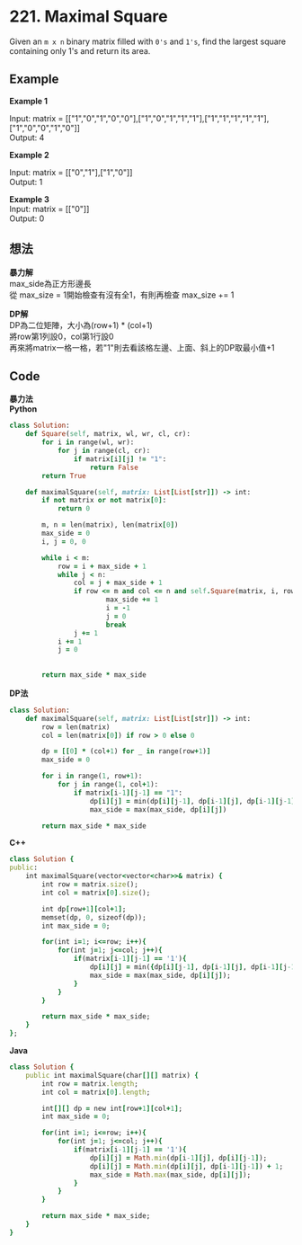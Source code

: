 # 221. Maximal Square
Given an `m x n` binary matrix filled with `0's` and `1's`, find the largest square containing only 1's and return its area.

 
## Example
**Example 1**

Input: matrix = [["1","0","1","0","0"],["1","0","1","1","1"],["1","1","1","1","1"],["1","0","0","1","0"]]  
Output: 4  

**Example 2**  

Input: matrix = [["0","1"],["1","0"]]  
Output: 1  

**Example 3**  
Input: matrix = [["0"]]  
Output: 0  

## 想法
**暴力解**  
max_side為正方形邊長  
從 max_size = 1開始檢查有沒有全1，有則再檢查 max_size += 1  

**DP解**  
DP為二位矩陣，大小為(row+1) * (col+1)  
將row第1列設0，col第1行設0  
再來將matrix一格一格，若"1"則去看該格左邊、上面、斜上的DP取最小值+1  

## Code
**暴力法**  
**Python**  
```ruby
class Solution:
    def Square(self, matrix, wl, wr, cl, cr):
        for i in range(wl, wr):
            for j in range(cl, cr):
                if matrix[i][j] != "1":
                    return False
        return True

    def maximalSquare(self, matrix: List[List[str]]) -> int:
        if not matrix or not matrix[0]:
            return 0

        m, n = len(matrix), len(matrix[0])
        max_side = 0
        i, j = 0, 0

        while i < m:
            row = i + max_side + 1
            while j < n:
                col = j + max_side + 1
                if row <= m and col <= n and self.Square(matrix, i, row, j, col):
                        max_side += 1
                        i = -1
                        j = 0
                        break
                j += 1
            i += 1
            j = 0
            
        
        return max_side * max_side
```
**DP法**  
```ruby
class Solution:
    def maximalSquare(self, matrix: List[List[str]]) -> int:
        row = len(matrix)
        col = len(matrix[0]) if row > 0 else 0

        dp = [[0] * (col+1) for _ in range(row+1)]
        max_side = 0

        for i in range(1, row+1):
            for j in range(1, col+1):
                if matrix[i-1][j-1] == "1":
                    dp[i][j] = min(dp[i][j-1], dp[i-1][j], dp[i-1][j-1]) + 1
                    max_side = max(max_side, dp[i][j])

        return max_side * max_side
```
**C++**
```ruby
class Solution {
public:
    int maximalSquare(vector<vector<char>>& matrix) {
        int row = matrix.size();
        int col = matrix[0].size();

        int dp[row+1][col+1];
        memset(dp, 0, sizeof(dp));
        int max_side = 0;

        for(int i=1; i<=row; i++){
            for(int j=1; j<=col; j++){
                if(matrix[i-1][j-1] == '1'){
                    dp[i][j] = min({dp[i][j-1], dp[i-1][j], dp[i-1][j-1]}) + 1;
                    max_side = max(max_side, dp[i][j]);
                }
            }
        }  

        return max_side * max_side;
    }
};
```
**Java**
```ruby
class Solution {
    public int maximalSquare(char[][] matrix) {
        int row = matrix.length;
        int col = matrix[0].length;

        int[][] dp = new int[row+1][col+1];
        int max_side = 0;

        for(int i=1; i<=row; i++){
            for(int j=1; j<=col; j++){
                if(matrix[i-1][j-1] == '1'){
                    dp[i][j] = Math.min(dp[i-1][j], dp[i][j-1]);
                    dp[i][j] = Math.min(dp[i][j], dp[i-1][j-1]) + 1;
                    max_side = Math.max(max_side, dp[i][j]);
                }
            }
        }

        return max_side * max_side;
    }
}
```
